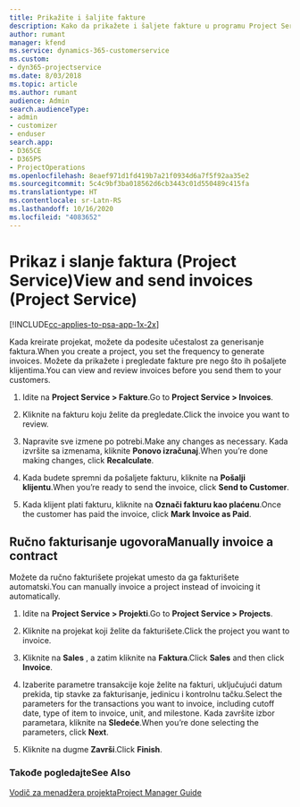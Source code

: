 ```yaml
---
title: Prikažite i šaljite fakture
description: Kako da prikažete i šaljete fakture u programu Project Service
author: rumant
manager: kfend
ms.service: dynamics-365-customerservice
ms.custom:
- dyn365-projectservice
ms.date: 8/03/2018
ms.topic: article
ms.author: rumant
audience: Admin
search.audienceType:
- admin
- customizer
- enduser
search.app:
- D365CE
- D365PS
- ProjectOperations
ms.openlocfilehash: 8eaef971d1fd419b7a21f0934d6a7f5f92aa35e2
ms.sourcegitcommit: 5c4c9bf3ba018562d6cb3443c01d550489c415fa
ms.translationtype: HT
ms.contentlocale: sr-Latn-RS
ms.lasthandoff: 10/16/2020
ms.locfileid: "4083652"
---
```

# <a name="view-and-send-invoices-project-service"></a><span data-ttu-id="6b31f-103">Prikaz i slanje faktura (Project Service)</span><span class="sxs-lookup"><span data-stu-id="6b31f-103">View and send invoices (Project Service)</span></span>

[!INCLUDE[cc-applies-to-psa-app-1x-2x](../includes/cc-applies-to-psa-app-1x-2x.md)]

<span data-ttu-id="6b31f-104">Kada kreirate projekat, možete da podesite učestalost za generisanje faktura.</span><span class="sxs-lookup"><span data-stu-id="6b31f-104">When you create a project, you set the frequency to generate invoices.</span></span> <span data-ttu-id="6b31f-105">Možete da prikažete i pregledate fakture pre nego što ih pošaljete klijentima.</span><span class="sxs-lookup"><span data-stu-id="6b31f-105">You can view and review invoices before you send them to your customers.</span></span>  
  
1.  <span data-ttu-id="6b31f-106">Idite na **Project Service > Fakture**.</span><span class="sxs-lookup"><span data-stu-id="6b31f-106">Go to **Project Service > Invoices**.</span></span>  
  
2.  <span data-ttu-id="6b31f-107">Kliknite na fakturu koju želite da pregledate.</span><span class="sxs-lookup"><span data-stu-id="6b31f-107">Click the invoice you want to review.</span></span>  
  
3.  <span data-ttu-id="6b31f-108">Napravite sve izmene po potrebi.</span><span class="sxs-lookup"><span data-stu-id="6b31f-108">Make any changes as necessary.</span></span> <span data-ttu-id="6b31f-109">Kada izvršite sa izmenama, kliknite **Ponovo izračunaj**.</span><span class="sxs-lookup"><span data-stu-id="6b31f-109">When you’re done making changes, click **Recalculate**.</span></span>  
  
4.  <span data-ttu-id="6b31f-110">Kada budete spremni da pošaljete fakturu, kliknite na **Pošalji klijentu**.</span><span class="sxs-lookup"><span data-stu-id="6b31f-110">When you’re ready to send the invoice, click **Send to Customer**.</span></span>  
  
5.  <span data-ttu-id="6b31f-111">Kada klijent plati fakturu, kliknite na **Označi fakturu kao plaćenu**.</span><span class="sxs-lookup"><span data-stu-id="6b31f-111">Once the customer has paid the invoice, click **Mark Invoice as Paid**.</span></span>  
  
## <a name="manually-invoice-a-contract"></a><span data-ttu-id="6b31f-112">Ručno fakturisanje ugovora</span><span class="sxs-lookup"><span data-stu-id="6b31f-112">Manually invoice a contract</span></span>  
 <span data-ttu-id="6b31f-113">Možete da ručno fakturišete projekat umesto da ga fakturišete automatski.</span><span class="sxs-lookup"><span data-stu-id="6b31f-113">You can manually invoice a project instead of invoicing it automatically.</span></span>  
  
1.  <span data-ttu-id="6b31f-114">Idite na **Project Service > Projekti**.</span><span class="sxs-lookup"><span data-stu-id="6b31f-114">Go to **Project Service > Projects**.</span></span>  
  
2.  <span data-ttu-id="6b31f-115">Kliknite na projekat koji želite da fakturišete.</span><span class="sxs-lookup"><span data-stu-id="6b31f-115">Click the project you want to invoice.</span></span>  
  
3.  <span data-ttu-id="6b31f-116">Kliknite na **Sales** , a zatim kliknite na **Faktura**.</span><span class="sxs-lookup"><span data-stu-id="6b31f-116">Click **Sales** and then click **Invoice**.</span></span>  
  
4.  <span data-ttu-id="6b31f-117">Izaberite parametre transakcije koje želite na fakturi, uključujući datum prekida, tip stavke za fakturisanje, jedinicu i kontrolnu tačku.</span><span class="sxs-lookup"><span data-stu-id="6b31f-117">Select the parameters for the transactions you want to invoice, including cutoff date, type of item to invoice, unit, and milestone.</span></span> <span data-ttu-id="6b31f-118">Kada završite izbor parametara, kliknite na **Sledeće**.</span><span class="sxs-lookup"><span data-stu-id="6b31f-118">When you’re done selecting the parameters, click **Next**.</span></span>  
  
5.  <span data-ttu-id="6b31f-119">Kliknite na dugme **Završi**.</span><span class="sxs-lookup"><span data-stu-id="6b31f-119">Click **Finish**.</span></span>  
  
### <a name="see-also"></a><span data-ttu-id="6b31f-120">Takođe pogledajte</span><span class="sxs-lookup"><span data-stu-id="6b31f-120">See Also</span></span>  
 [<span data-ttu-id="6b31f-121">Vodič za menadžera projekta</span><span class="sxs-lookup"><span data-stu-id="6b31f-121">Project Manager Guide</span></span>](../psa/project-manager-guide.md)
